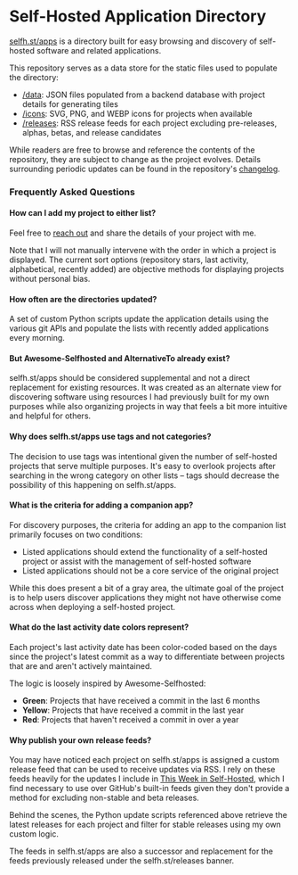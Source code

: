 # Self-Hosted Application Directory

[selfh.st/apps](https://selfh.st/apps) is a directory built for easy browsing and discovery of self-hosted software and related applications. 

This repository serves as a data store for the static files used to populate the directory:

* [/data](https://github.com/selfhst/apps/tree/main/data): JSON files populated from a backend database with project details for generating tiles
* [/icons](https://github.com/selfhst/apps/tree/main/icons): SVG, PNG, and WEBP icons for projects when available
* [/releases](https://github.com/selfhst/apps/tree/main/releases): RSS release feeds for each project excluding pre-releases, alphas, betas, and release candidates

While readers are free to browse and reference the contents of the repository, they are subject to change as the project evolves. Details surrounding periodic updates can be found in the repository's [changelog](https://github.com/selfhst/apps/blob/main/CHANGELOG.md).

### Frequently Asked Questions

#### How can I add my project to either list?

Feel free to [reach out](mailto:hello@selfh.st) and share the details of your project with me.

Note that I will not manually intervene with the order in which a project is displayed. The current sort options (repository stars, last activity, alphabetical, recently added) are objective methods for displaying projects without personal bias.

#### How often are the directories updated?

A set of custom Python scripts update the application details using the various git APIs and populate the lists with recently added applications every morning.

#### But Awesome-Selfhosted and AlternativeTo already exist?

selfh.st/apps should be considered supplemental and not a direct replacement for existing resources. It was created as an alternate view for discovering software using resources I had previously built for my own purposes while also organizing projects in way that feels a bit more intuitive and helpful for others.

#### Why does selfh.st/apps use tags and not categories?

The decision to use tags was intentional given the number of self-hosted projects that serve multiple purposes. It's easy to overlook projects after searching in the wrong category on other lists – tags should decrease the possibility of this happening on selfh.st/apps.

#### What is the criteria for adding a companion app?

For discovery purposes, the criteria for adding an app to the companion list primarily focuses on two conditions:

* Listed applications should extend the functionality of a self-hosted project or assist with the management of self-hosted software
* Listed applications should not be a core service of the original project

While this does present a bit of a gray area, the ultimate goal of the project is to help users discover applications they might not have otherwise come across when deploying a self-hosted project.

#### What do the last activity date colors represent?

Each project's last activity date has been color-coded based on the days since the project's latest commit as a way to differentiate between projects that are and aren't actively maintained.

The logic is loosely inspired by Awesome-Selfhosted:

* <b>Green</b>: Projects that have received a commit in the last 6 months
* <b>Yellow</b>: Projects that have received a commit in the last year
* <b>Red</b>: Projects that haven't received a commit in over a year

#### Why publish your own release feeds?

You may have noticed each project on selfh.st/apps is assigned a custom release feed that can be used to receive updates via RSS. I rely on these feeds heavily for the updates I include in [This Week in Self-Hosted](https://selfh.st/newsletter-signup/), which I find necessary to use over GitHub's built-in feeds given they don't provide a method for excluding non-stable and beta releases.

Behind the scenes, the Python update scripts referenced above retrieve the latest releases for each project and filter for stable releases using my own custom logic.

The feeds in selfh.st/apps are also a successor and replacement for the feeds previously released under the selfh.st/releases banner.